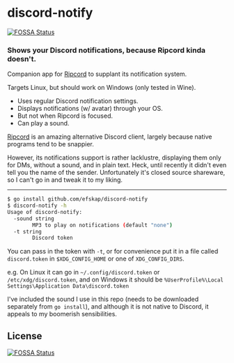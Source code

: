 # discord-notify
[![FOSSA Status](https://app.fossa.com/api/projects/git%2Bgithub.com%2Fefskap%2Fdiscord-notify.svg?type=shield)](https://app.fossa.com/projects/git%2Bgithub.com%2Fefskap%2Fdiscord-notify?ref=badge_shield)


### Shows your Discord notifications, because Ripcord kinda doesn't.

Companion app for [Ripcord](https://cancel.fm/ripcord/) to supplant its notification system.

Targets Linux, but should work on Windows (only tested in Wine).

* Uses regular Discord notification settings.
* Displays notifications (w/ avatar) through your OS.
* But not when Ripcord is focused.
* Can play a sound.

[Ripcord](https://cancel.fm/ripcord/) is an amazing alternative Discord client, largely because native programs tend to be snappier. 

However, its notifications support is rather lacklustre, displaying them only for DMs, without a sound, and in plain text. Heck, until recently it didn't even tell you the name of the sender. Unfortunately it's closed source shareware, so I can't go in and tweak it to my liking.



---

```sh
$ go install github.com/efskap/discord-notify
$ discord-notify -h
Usage of discord-notify:
  -sound string
        MP3 to play on notifications (default "none")
  -t string
        Discord token
```

You can pass in the token with `-t`, or for convenience put it in a file called `discord.token` in `$XDG_CONFIG_HOME` or one of `XDG_CONFIG_DIRS`. 

e.g. On Linux it can go in `~/.config/discord.token` or `/etc/xdg/discord.token`, and on Windows it should be `%UserProfile%\Local Settings\Application Data\discord.token`

I've included the sound I use in this repo (needs to be downloaded separately from `go install`), and although it is not native to Discord, it appeals to my boomerish sensibilities. 


## License
[![FOSSA Status](https://app.fossa.com/api/projects/git%2Bgithub.com%2Fefskap%2Fdiscord-notify.svg?type=large)](https://app.fossa.com/projects/git%2Bgithub.com%2Fefskap%2Fdiscord-notify?ref=badge_large)